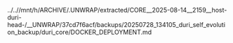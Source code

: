 ../..//mnt/h/ARCHIVE/.UNWRAP/extracted/CORE__2025-08-14__2159__host-duri-head-/__UNWRAP/37cd7f6acf/backups/20250728_134105_duri_self_evolution_backup/duri_core/DOCKER_DEPLOYMENT.md